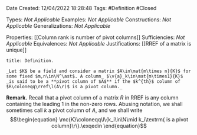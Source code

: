 <br />
<br />

Date Created: 12/04/2022 18:28:48
Tags: #Definition #Closed

Types: _Not Applicable_
Examples: _Not Applicable_
Constructions: _Not Applicable_
Generalizations: _Not Applicable_

Properties: [[Column rank is number of pivot columns]]
Sufficiencies: _Not Applicable_
Equivalences: _Not Applicable_
Justifications: [[RREF of a matrix is unique]]

``` ad-Definition
title: Definition.

_Let $K$ be a field and consider a matrix $A\in\mat{m\times n}{K}$ for some fixed $m,n\in\N^\ast$. A column_ $\v{a}_k\in\mat{m\times1}{K}$ _is said to be a **pivot column of $A$** if the $k^{th}$ column of $R\coloneqq\rref\l(A\r)$ is a pivot column._

```

**Remark.** Recall that a pivot column of a matrix $R$ in RREF is any column containing the leading $1$ in the non-zero rows. Abusing notation, we shall sometimes call $k$ a pivot column of $A$, and we shall write
$$\begin{equation}
    \mc{K}\coloneqq\l\{k_i\in\N\mid k_i\textrm{ is a pivot column}\r\}.\exqedin
\end{equation}$$
